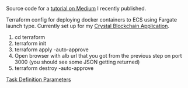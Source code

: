 Source code for a [tutorial on Medium](https://medium.com/@bradford_hamilton/deploying-containers-on-amazons-ecs-using-fargate-and-terraform-part-2-2e6f6a3a957f) I recently published.

Terraform config for deploying docker containers to ECS using Fargate launch type. Currently set up for my [Crystal Blockchain Application](https://github.com/bradford-hamilton/crystal-blockchain).

1. cd terraform
2. terraform init
3. terraform apply -auto-approve
4. Open browser with alb url that you got from the previous step on port 3000 (you should see some JSON getting returned)
5. terraform destroy -auto-approve

[Task Definition Parameters](https://medium.com/@bradford_hamilton/deploying-containers-on-amazons-ecs-using-fargate-and-terraform-part-2-2e6f6a3a957f)